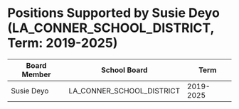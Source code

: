 # Positions Supported by Susie Deyo (LA_CONNER_SCHOOL_DISTRICT, Term: 2019-2025)

| Board Member | School Board | Term |
|--------------|--------------|------|
| Susie Deyo | LA_CONNER_SCHOOL_DISTRICT | 2019-2025 |

